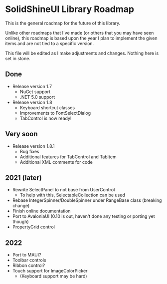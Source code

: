 SolidShineUI Library Roadmap
============================

This is the general roadmap for the future of this library.

Unlike other roadmaps that I've made (or others that you may have seen online), this roadmap is based upon the year I plan to implement the given items and are not tied to a specific version.

This file will be edited as I make adjustments and changes. Nothing here is set in stone.

## Done

- Release version 1.7
  - NuGet support
  - .NET 5.0 support
- Release version 1.8
  - Keyboard shortcut classes
  - Improvements to FontSelectDialog
  - TabControl is now ready!

## Very soon

- Release version 1.8.1
  - Bug fixes
  - Additional features for TabControl and TabItem
  - Additional XML comments for code

## 2021 (later)

- Rewrite SelectPanel to not base from UserControl
  - To help with this, SelectableCollection can be used
- Rebase IntegerSpinner/DoubleSpinner under RangeBase class (breaking change)
- Finish online documentation
- Port to AvaloniaUI (0.10 is out, haven't done any testing or porting yet though)
- PropertyGrid control

## 2022

- Port to MAUI?
- Toolbar controls
- Ribbon control?
- Touch support for ImageColorPicker
  - (Keyboard support may be hard)
